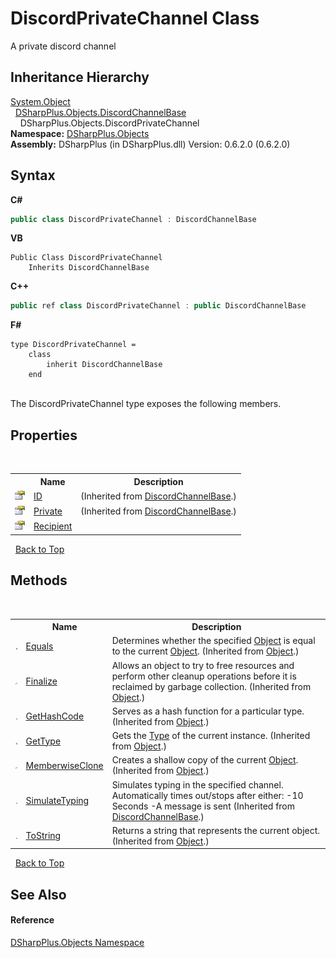 # DiscordPrivateChannel Class
 

A private discord channel


## Inheritance Hierarchy
<a href="http://msdn2.microsoft.com/en-us/library/e5kfa45b" target="_blank">System.Object</a><br />&nbsp;&nbsp;<a href="e2925cb1-4be2-3189-87cd-0cbe461693b4">DSharpPlus.Objects.DiscordChannelBase</a><br />&nbsp;&nbsp;&nbsp;&nbsp;DSharpPlus.Objects.DiscordPrivateChannel<br />
**Namespace:**&nbsp;<a href="b70db947-75ff-488f-5245-350c6ca1e522">DSharpPlus.Objects</a><br />**Assembly:**&nbsp;DSharpPlus (in DSharpPlus.dll) Version: 0.6.2.0 (0.6.2.0)

## Syntax

**C#**<br />
``` C#
public class DiscordPrivateChannel : DiscordChannelBase
```

**VB**<br />
``` VB
Public Class DiscordPrivateChannel
	Inherits DiscordChannelBase
```

**C++**<br />
``` C++
public ref class DiscordPrivateChannel : public DiscordChannelBase
```

**F#**<br />
``` F#
type DiscordPrivateChannel =  
    class
        inherit DiscordChannelBase
    end
```

<br />
The DiscordPrivateChannel type exposes the following members.


## Properties
&nbsp;<table><tr><th></th><th>Name</th><th>Description</th></tr><tr><td>![Public property](media/pubproperty.gif "Public property")</td><td><a href="f1eed4d0-eaa2-9390-bf68-cde0e470379c">ID</a></td><td> (Inherited from <a href="e2925cb1-4be2-3189-87cd-0cbe461693b4">DiscordChannelBase</a>.)</td></tr><tr><td>![Public property](media/pubproperty.gif "Public property")</td><td><a href="28a7aab1-9a86-c03b-e424-d487c22e0ed5">Private</a></td><td> (Inherited from <a href="e2925cb1-4be2-3189-87cd-0cbe461693b4">DiscordChannelBase</a>.)</td></tr><tr><td>![Public property](media/pubproperty.gif "Public property")</td><td><a href="3ec230ca-e3c7-c985-0a2f-5ccd1a34fb28">Recipient</a></td><td /></tr></table>&nbsp;
<a href="#discordprivatechannel-class">Back to Top</a>

## Methods
&nbsp;<table><tr><th></th><th>Name</th><th>Description</th></tr><tr><td>![Public method](media/pubmethod.gif "Public method")</td><td><a href="http://msdn2.microsoft.com/en-us/library/bsc2ak47" target="_blank">Equals</a></td><td>
Determines whether the specified <a href="http://msdn2.microsoft.com/en-us/library/e5kfa45b" target="_blank">Object</a> is equal to the current <a href="http://msdn2.microsoft.com/en-us/library/e5kfa45b" target="_blank">Object</a>.
 (Inherited from <a href="http://msdn2.microsoft.com/en-us/library/e5kfa45b" target="_blank">Object</a>.)</td></tr><tr><td>![Protected method](media/protmethod.gif "Protected method")</td><td><a href="http://msdn2.microsoft.com/en-us/library/4k87zsw7" target="_blank">Finalize</a></td><td>
Allows an object to try to free resources and perform other cleanup operations before it is reclaimed by garbage collection.
 (Inherited from <a href="http://msdn2.microsoft.com/en-us/library/e5kfa45b" target="_blank">Object</a>.)</td></tr><tr><td>![Public method](media/pubmethod.gif "Public method")</td><td><a href="http://msdn2.microsoft.com/en-us/library/zdee4b3y" target="_blank">GetHashCode</a></td><td>
Serves as a hash function for a particular type.
 (Inherited from <a href="http://msdn2.microsoft.com/en-us/library/e5kfa45b" target="_blank">Object</a>.)</td></tr><tr><td>![Public method](media/pubmethod.gif "Public method")</td><td><a href="http://msdn2.microsoft.com/en-us/library/dfwy45w9" target="_blank">GetType</a></td><td>
Gets the <a href="http://msdn2.microsoft.com/en-us/library/42892f65" target="_blank">Type</a> of the current instance.
 (Inherited from <a href="http://msdn2.microsoft.com/en-us/library/e5kfa45b" target="_blank">Object</a>.)</td></tr><tr><td>![Protected method](media/protmethod.gif "Protected method")</td><td><a href="http://msdn2.microsoft.com/en-us/library/57ctke0a" target="_blank">MemberwiseClone</a></td><td>
Creates a shallow copy of the current <a href="http://msdn2.microsoft.com/en-us/library/e5kfa45b" target="_blank">Object</a>.
 (Inherited from <a href="http://msdn2.microsoft.com/en-us/library/e5kfa45b" target="_blank">Object</a>.)</td></tr><tr><td>![Public method](media/pubmethod.gif "Public method")</td><td><a href="6fcb05b1-3bba-e254-bafc-2e01ae1925f6">SimulateTyping</a></td><td>
Simulates typing in the specified channel. Automatically times out/stops after either: -10 Seconds -A message is sent
 (Inherited from <a href="e2925cb1-4be2-3189-87cd-0cbe461693b4">DiscordChannelBase</a>.)</td></tr><tr><td>![Public method](media/pubmethod.gif "Public method")</td><td><a href="http://msdn2.microsoft.com/en-us/library/7bxwbwt2" target="_blank">ToString</a></td><td>
Returns a string that represents the current object.
 (Inherited from <a href="http://msdn2.microsoft.com/en-us/library/e5kfa45b" target="_blank">Object</a>.)</td></tr></table>&nbsp;
<a href="#discordprivatechannel-class">Back to Top</a>

## See Also


#### Reference
<a href="b70db947-75ff-488f-5245-350c6ca1e522">DSharpPlus.Objects Namespace</a><br />